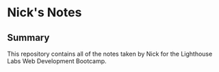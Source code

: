 # Nick's Notes

## Summary

This repository contains all of the notes taken by Nick for the Lighthouse Labs Web Development Bootcamp.
